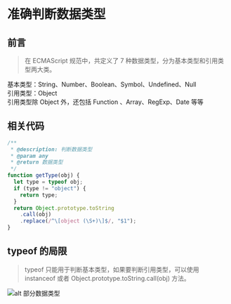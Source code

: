 # 准确判断数据类型

## 前言

> 在 ECMAScript 规范中，共定义了 7 种数据类型，分为基本类型和引用类型两大类。

基本类型：String、Number、Boolean、Symbol、Undefined、Null  
引用类型：Object  
引用类型除 Object 外，还包括 Function 、Array、RegExp、Date 等等

## 相关代码

```javascript
/**
 * @description: 判断数据类型
 * @param any
 * @return 数据类型
 */
function getType(obj) {
  let type = typeof obj;
  if (type != "object") {
    return type;
  }
  return Object.prototype.toString
    .call(obj)
    .replace(/^\[object (\S+)\]$/, "$1");
}
```

## typeof 的局限

> typeof 只能用于判断基本类型，如果要判断引用类型，可以使用 instanceof 或者 Object.prototype.toString.call(obj) 方法。

![alt 部分数据类型](https://s1.ax1x.com/2022/04/18/LdVdE9.md.png)

